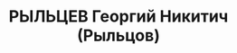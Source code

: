 ---
title: РЫЛЬЦЕВ Георгий Никитич (Рыльцов)
description: "1906 р., с. Великий Бурлик Куп'янського р-ну Харківської обл., росіянин,\
  \ з робітників, позапартійний, освіта вища, начальник цеху Криворізького металургійного\
  \ комбінату. \n  29.11.1937 р.звинувачений у належності до а/рад. організації, розстріляний\
  \ 30.11.1937 р. \n  Реабілітований 06.06.1962 р."
---